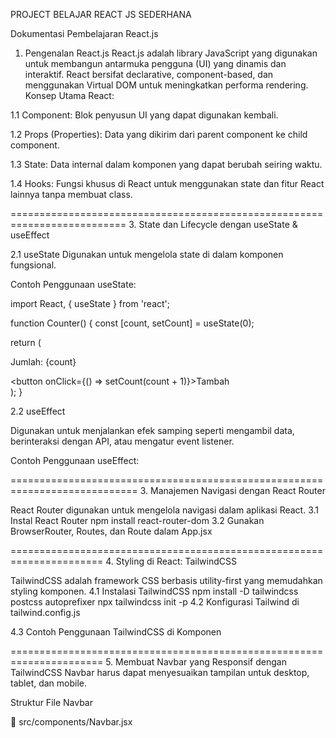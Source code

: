 PROJECT BELAJAR REACT JS SEDERHANA

Dokumentasi Pembelajaran React.js

1. Pengenalan React.js
React.js adalah library JavaScript yang digunakan untuk membangun antarmuka pengguna (UI) yang dinamis dan interaktif. React bersifat declarative, component-based, dan menggunakan Virtual DOM untuk meningkatkan performa rendering.
Konsep Utama React:

1.1 Component: Blok penyusun UI yang dapat digunakan kembali.

1.2 Props (Properties): Data yang dikirim dari parent component ke child component.

1.3 State: Data internal dalam komponen yang dapat berubah seiring waktu.

1.4 Hooks: Fungsi khusus di React untuk menggunakan state dan fitur React lainnya tanpa membuat class.

==========================================================================
3. State dan Lifecycle dengan useState & useEffect

2.1 useState
Digunakan untuk mengelola state di dalam komponen fungsional.

Contoh Penggunaan useState:

import React, { useState } from 'react';

function Counter() {
  const [count, setCount] = useState(0);

  return (
    <div>
      <p>Jumlah: {count}</p>
      <button onClick={() => setCount(count + 1)}>Tambah</button>
    </div>
  );
} 

2.2 useEffect

Digunakan untuk menjalankan efek samping seperti mengambil data, berinteraksi dengan API, atau mengatur event listener.

Contoh Penggunaan useEffect:

<!-- import React, { useState, useEffect } from 'react';

function Timer() {
  const [time, setTime] = useState(0);

  useEffect(() => {
    const interval = setInterval(() => {
      setTime(time + 1);
    }, 1000);

    return () => clearInterval(interval);
  }, [time]);

  return <p>Waktu: {time} detik</p>;
} -->
============================================================================
3. Manajemen Navigasi dengan React Router

React Router digunakan untuk mengelola navigasi dalam aplikasi React.
3.1 Instal React Router
npm install react-router-dom
3.2 Gunakan BrowserRouter, Routes, dan Route dalam App.jsx
<!-- import { BrowserRouter as Router, Routes, Route, Link } from 'react-router-dom';

function App() {
  return (
    <Router>
      <nav>
        <Link to="/">Home</Link>
        <Link to="/about">About</Link>
      </nav>
      
      <Routes>
        <Route path="/" element={<Home />} />
        <Route path="/about" element={<About />} />
      </Routes>
    </Router>
  );
} -->
======================================================================
4. Styling di React: TailwindCSS

TailwindCSS adalah framework CSS berbasis utility-first yang memudahkan styling komponen.
4.1 Instalasi TailwindCSS
npm install -D tailwindcss postcss autoprefixer
npx tailwindcss init -p
4.2 Konfigurasi Tailwind di tailwind.config.js
<!-- export default {
  content: ["./index.html", "./src/**/*.{js,ts,jsx,tsx}"],
  theme: { extend: {} },
  plugins: [],
}; -->
4.3 Contoh Penggunaan TailwindCSS di Komponen
<!-- function Button() {
  return (
    <button className="bg-blue-500 hover:bg-blue-700 text-white font-bold py-2 px-4 rounded">
      Klik Saya
    </button>
  );
} -->
======================================================================
5. Membuat Navbar yang Responsif dengan TailwindCSS
Navbar harus dapat menyesuaikan tampilan untuk desktop, tablet, dan mobile.

Struktur File Navbar

📂 src/components/Navbar.jsx
<!-- import React, { useState } from 'react';
import { Link } from 'react-router-dom';
import { Menu, X } from 'lucide-react';

function Navbar() {
  const [isOpen, setIsOpen] = useState(false);

  return (
    <nav className="bg-yellow-500 p-4">
      <div className="container mx-auto flex justify-between items-center">
        <h1 className="text-white text-3xl font-bold">REACT JS</h1>

        {/* Tombol Hamburger */}
        <button className="md:hidden" onClick={() => setIsOpen(!isOpen)}>
          {isOpen ? <X size={30} /> : <Menu size={30} />}
        </button>

        {/* Menu Desktop */}
        <ul className="hidden md:flex space-x-6">
          <li><Link to="/" className="text-white">Home</Link></li>
          <li><Link to="/fetch" className="text-white">Fetch API</Link></li>
          <li><Link to="/axios" className="text-white">Axios API</Link></li>
        </ul>

        {/* Menu Mobile */}
        {isOpen && (
          <ul className="absolute top-16 left-0 w-full bg-yellow-600 p-4 space-y-2 md:hidden">
            <li><Link to="/" className="text-white block">Home</Link></li>
            <li><Link to="/fetch" className="text-white block">Fetch API</Link></li>
            <li><Link to="/axios" className="text-white block">Axios API</Link></li>
          </ul>
        )}
      </div>
    </nav>
  );
}

export default Navbar; -->



